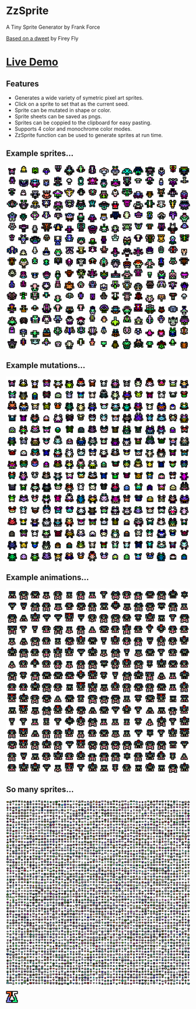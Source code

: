 # ZzSprite

A Tiny Sprite Generator by Frank Force

[Based on a dweet](https://www.dwitter.net/d/3078) by Firey Fly

# [Live Demo](https://killedbyapixel.github.io/ZzSprite/)

## Features

- Generates a wide variety of symetric pixel art sprites.
- Click on a sprite to set that as the current seed.
- Sprite can be mutated in shape or color.
- Sprite sheets can be saved as pngs.
- Sprites can be coppied to the clipboard for easy pasting.
- Supports 4 color and monochrome color modes.
- ZzSprite function can be used to generate sprites at run time.

## Example sprites...
![Example Image 1](/example1.png)

## Example mutations...
![Example Image 2](/example2.png)

## Example animations...
![Example Image 3](/example3.png)

## So many sprites...
![Example Image 4](/example4.png)

![Favicon](/favicon.png)
